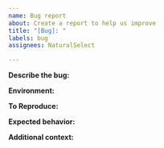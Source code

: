 ```yaml
---
name: Bug report
about: Create a report to help us improve
title: "[Bug]: "
labels: bug
assignees: NaturalSelect

---
```


**Describe the bug:**

<!-- A clear and concise description of what the bug is. -->

**Environment:**

<!-- Describe your system version, kernel version -->

**To Reproduce:**

<!-- Steps to reproduce the behavior: -->

**Expected behavior:**

<!-- A clear and concise description of what you expected to happen. -->

**Additional context:**

<!-- Add any other context about the problem here. -->